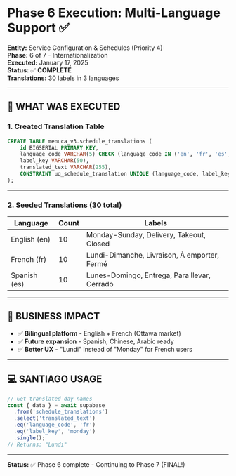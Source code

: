 # Phase 6 Execution: Multi-Language Support ✅

**Entity:** Service Configuration & Schedules (Priority 4)  
**Phase:** 6 of 7 - Internationalization  
**Executed:** January 17, 2025  
**Status:** ✅ **COMPLETE**  
**Translations:** 30 labels in 3 languages

---

## 🎯 **WHAT WAS EXECUTED**

### **1. Created Translation Table**

```sql
CREATE TABLE menuca_v3.schedule_translations (
    id BIGSERIAL PRIMARY KEY,
    language_code VARCHAR(5) CHECK (language_code IN ('en', 'fr', 'es', 'zh', 'ar')),
    label_key VARCHAR(50),
    translated_text VARCHAR(255),
    CONSTRAINT uq_schedule_translation UNIQUE (language_code, label_key)
);
```

---

### **2. Seeded Translations (30 total)**

| Language | Count | Labels |
|----------|-------|--------|
| English (en) | 10 | Monday-Sunday, Delivery, Takeout, Closed |
| French (fr) | 10 | Lundi-Dimanche, Livraison, À emporter, Fermé |
| Spanish (es) | 10 | Lunes-Domingo, Entrega, Para llevar, Cerrado |

---

## 🚀 **BUSINESS IMPACT**

- ✅ **Bilingual platform** - English + French (Ottawa market)
- ✅ **Future expansion** - Spanish, Chinese, Arabic ready
- ✅ **Better UX** - "Lundi" instead of "Monday" for French users

---

## 💻 **SANTIAGO USAGE**

```typescript
// Get translated day names
const { data } = await supabase
  .from('schedule_translations')
  .select('translated_text')
  .eq('language_code', 'fr')
  .eq('label_key', 'monday')
  .single();
// Returns: "Lundi"
```

---

**Status:** ✅ Phase 6 complete - Continuing to Phase 7 (FINAL!)
